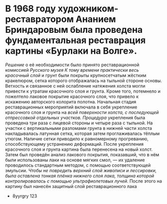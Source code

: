 # В 1968 году художником-реставратором Ананием Бриндаровым была проведена фундаментальная реставрация картины «Бурлаки на Волге».
  *Решение* о её необходимости  было принято реставрационной комиссией *Русского музея  К тому времени практически весь красочный слой* и грунт были покрыты крупносетчатым жёстким кракелюром, сетка которого отображалась на тыльной стороне основы. Ветхость и связанное с ней ослабление натяжения холста могли привести к утратам красочного слоя и грунта. Кроме того, потемнело и пожелтело лаковое покрытие красочного слоя, что привело к искажению авторского колорита полотна. Начальная стадия реставрационных мероприятий включала в себя укрепление красочного слоя и грунта на *всей поверхности холста, с последующей отпрессовкой отдельных участков. Процедура* укрепления была проведена три раза с лицевой стороны и четыре раза с тыльной. На участки с вертикальными разломами грунта в нижней части холста накладывалась латунная сетка, которая затем проглаживалась тёплым утюгом. Наличие сетки приводило к равномерному прогреванию, способствующему устранению деформаций. После укрепления красочного слоя и грунта картина была перенесена на новый холст. Затем был проведён анализ лакового покрытия, показавший, что в нём были использованы лаки на основе мягких смол, — их удаление проводилось стандартным методом, с помощью соответствующей эмульсии. *Чтобы не повредить верхний слой живописи и лессировки, была оставлена тонкая плёнка нижнего слоя лака, толщина которой контролировалась с помощью ультрафиолетовых лучей.* После этого на картину был нанесён защитный слой реставрационного лака
  + 8yyrgry 
  123
